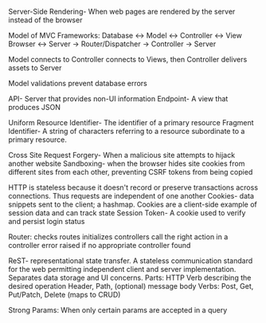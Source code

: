 Server-Side Rendering- When web pages are rendered by the server instead of the browser

Model of MVC Frameworks:
Database <-> Model <-> Controller <-> View
Browser <-> Server -> Router/Dispatcher -> Controller -> Server

Model connects to Controller connects to Views, then Controller delivers assets to Server

Model validations prevent database errors

API- Server that provides non-UI information
	Endpoint- A view that produces JSON

Uniform Resource Identifier- The identifier of a primary resource
Fragment Identifier- A string of characters referring to a resource subordinate to a primary resource.

Cross Site Request Forgery- When a malicious site attempts to hijack another website
Sandboxing- when the browser hides site cookies from different sites from each other, preventing CSRF tokens from being copied

HTTP is stateless because it doesn't record or preserve transactions across connections. Thus requests are independent of one another
Cookies- data snippets sent to the client; a hashmap. Cookies are a client-side example of session data and can track state
Session Token- A cookie used to verify and persist login status

Router:
checks routes
initializes controllers
call the right action in a controller
error raised if no appropriate controller found

ReST- representational state transfer. A stateless communication standard for the web permitting independent client and server implementation. Separates data storage and UI concerns.
Parts:
	HTTP Verb describing the desired operation
	Header, Path, (optional) message body
	Verbs: Post, Get, Put/Patch, Delete (maps to CRUD)

Strong Params: When only certain params are accepted in a query
